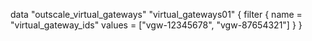 data "outscale_virtual_gateways" "virtual_gateways01" {
  filter {
    name   = "virtual_gateway_ids"
    values = ["vgw-12345678", "vgw-87654321"]
  }
}
